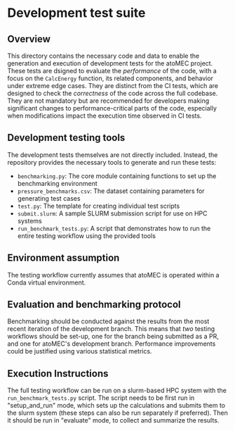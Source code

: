 # Development test suite

## Overview

This directory contains the necessary code and data to enable the generation and execution of development tests for the atoMEC project. These tests are dsigned to evaluate the _performance_ of the code, with a focus on the `CalcEnergy` function, its related components, and behavior under extreme edge cases. They are distinct from the CI tests, which are designed to check the _correctness_ of the code across the full codebase. They are not mandatory but are recommended for developers making significant changes to performance-critical parts of the code, especially when modifications impact the execution time observed in CI tests.

## Development testing tools

The development tests themselves are not directly included. Instead, the repository provides the necessary tools to generate and run these tests:

- `benchmarking.py`: The core module containing functions to set up the benchmarking environment
- `pressure_benchmarks.csv`: The dataset containing parameters for generating test cases
- `test.py`: The template for creating individual test scripts
- `submit.slurm`: A sample SLURM submission script for use on HPC systems
- `run_benchmark_tests.py`: A script that demonstrates how to run the entire testing workflow using the provided tools

## Environment assumption

The testing workflow currently assumes that atoMEC is operated within a Conda virtual environment.

## Evaluation and benchmarking protocol

Benchmarking should be conducted against the results from the most recent iteration of the development branch. This means that *two* testing workflows should be set-up, one for the branch being submitted as a PR, and one for atoMEC's development branch. Performance improvements could be justified using various statistical metrics.

## Execution Instructions

The full testing workflow can be run on a slurm-based HPC system with the `run_benchmark_tests.py` script. The script needs to be first run in "setup_and_run" mode, which sets up the calculations and submits them to the slurm system (these steps can also be run separately if preferred). Then it should be run in "evaluate" mode, to collect and summarize the results.
